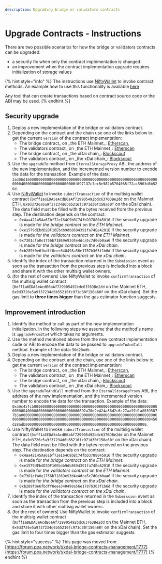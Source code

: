 ```yaml
---
description: Upgrading bridge or validators contracts
---
```


# Upgrade Contracts - Instructions

There are two possible scenarios for how the bridge or validators contracts can be upgraded:

* a security fix when only the contract implementation is changed
* an improvement when the contract implementation upgrade requires initialization of storage values

{% hint style="info" %}
The instructions use [NiftyWallet](https://chrome.google.com/webstore/detail/nifty-wallet/jbdaocneiiinmjbjlgalhcelgbejmnid) to invoke contract methods. An example how to use this functionality is available [here](https://medium.com/poa-network/nifty-wallet-now-supports-interactions-with-smart-contracts-5e8c43c19e3a)

Any tool that can create transactions based on contract source code or the ABI may be used.
{% endhint %}

## **Security upgrade**

1. Deploy a new implementation of the bridge or validators contract.
2. Depending on the contract and the chain use one of the links below to get the current `version` of the contract implementation:
   * The bridge contract_ on \_the ETH Mainnet_: [Etherscan](https://etherscan.io/address/0x4aa42145aa6ebf72e164c9bbc74fbd3788045016#readContract),&#x20;
   * The validators contract_ on \_the ETH Mainnet_: [Etherscan](https://etherscan.io/address/0xe1579dEbdD2DF16Ebdb9db8694391fa74EeA201E#readContract)&#x20;
   * The bridge contract_ on \_the xDai chain_: [Blockscout](https://blockscout.com/poa/xdai/address/0x7301CFA0e1756B71869E93d4e4Dca5c7d0eb0AA6/read-contract)
   * The validators contract_ on \_the xDai chain_: [Blockscout](https://blockscout.com/poa/xdai/address/0xB289f0e6fBDFf8EEE340498a56e1787B303F1B6D/read-contract)
3. Use the `upgradeTo` method from `EternalStorageProxy` ABI, the address of the new implementation, and the incremented version number to encode the data for the transaction. Example of the data: `3ad06d160000000000000000000000000000000000000000000000000000000000000004000000000000000000000000f097137c7ec5e582b5704065f72ac5903d0b526d`.
4. Use [NiftyWallet](https://chrome.google.com/webstore/detail/nifty-wallet/jbdaocneiiinmjbjlgalhcelgbejmnid) to invoke `submitTransaction` of the multisig wallet contract (`0xff1a8EDA5eAcdB6aAf729905492bdc6376DBe2dd` on the Mainnet ETH, `0x0d3726e5a9f37234d6b55216fc971d30f150a60f` on the xDai chain). The data field must be filled with the bytes received from the previous step. The destination depends on the contract:
   * `0x4aa42145Aa6Ebf72e164C9bBC74fbD3788045016` if the security upgrade is made for _the bridge contract_ on _the ETH Mainnet_.&#x20;
   * `0xe1579dEbdD2DF16Ebdb9db8694391fa74EeA201E` if the security upgrade is made for _the validators contract_ on _the ETH Mainnet_.&#x20;
   * `0x7301cfa0e1756b71869e93d4e4dca5c7d0eb0aa6` if the security upgrade is made for _the bridge contract_ on _the xDai chain_.
   * `0xb289f0e6fbdff8eee340498a56e1787b303f1b6d` if the security upgrade is made for _the validators contract_ on _the xDai chain_.
5. Identify the index of the transaction returned in the `Submission` event as soon as the transaction from the previous step is included into a block and share it with the other multisig wallet owners.
6. (for the rest of owners) Use NiftyWallet  to invoke `confirmTransaction` of the multisig wallet contract (`0xff1a8EDA5eAcdB6aAf729905492bdc6376DBe2dd` on the Mainnet ETH, `0x0d3726e5a9f37234d6b55216fc971d30f150a60f` on the xDai chain). Set the gas limit to **three times bigger** than the gas estimator function suggests.

## **Improvement introduction**

1. Identify the method to call as part of the new implementation initialization. In the following steps we assume that the method's name is `upgradeFrom3to4` which takes no arguments.&#x20;
2. Use the method mentioned above from the new contract implementation code or ABI to encode the data to be passed to `upgradeToAndCall` method. Example of the data: `50d28adb`.&#x20;
3. Deploy a new implementation of the bridge or validators contract.
4. Depending on the contract and the chain, use one of the links below to get the current `version` of the contract implementation:
   * The bridge contract_ on \_the ETH Mainnet_: [Etherscan](https://etherscan.io/address/0x4aa42145aa6ebf72e164c9bbc74fbd3788045016#readContract),&#x20;
   * The validators contract_ on \_the ETH Mainnet_: [Etherscan](https://etherscan.io/address/0xe1579dEbdD2DF16Ebdb9db8694391fa74EeA201E#readContract)&#x20;
   * The bridge contract_ on \_the xDai chain_: [Blockscout](https://blockscout.com/poa/xdai/address/0x7301CFA0e1756B71869E93d4e4Dca5c7d0eb0AA6/read-contract)
   * The validators contract_ on \_the xDai chain_: [Blockscout](https://blockscout.com/poa/xdai/address/0xB289f0e6fBDFf8EEE340498a56e1787B303F1B6D/read-contract)
5. Use the `upgradeToAndCall` method from the `EternalStorageProxy` ABI, the address of the new implementation, and the incremented version number to encode the data for the transaction. Example of the data: `0xa9c45fcb0000000000000000000000000000000000000000000000000000000000000004000000000000000000000000692a70d2e424a56d2c6c27aa97d1a86395877b3a0000000000000000000000000000000000000000000000000000000000000060000000000000000000000000000000000000000000000000000000000000000450d28adb00000000000000000000000000000000000000000000000000000000`.
6. Use NiftyWallet to invoke `submitTransaction` of the multisig wallet contract (`0xff1a8EDA5eAcdB6aAf729905492bdc6376DBe2dd` on the Mainnet ETH, `0x0d3726e5a9f37234d6b55216fc971d30f150a60f` on the xDai chain). The data field must be filled with the bytes received on the previous step. The destination depends on the contract:
   * `0x4aa42145Aa6Ebf72e164C9bBC74fbD3788045016` if the security upgrade is made for _the bridge contract_ on _the ETH Mainnet_.&#x20;
   * `0xe1579dEbdD2DF16Ebdb9db8694391fa74EeA201E` if the security upgrade is made for _the validators contract_ on _the ETH Mainnet_.&#x20;
   * `0x7301cfa0e1756b71869e93d4e4dca5c7d0eb0aa6` if the security upgrade is made for _the bridge contract_ on _the xDai chain_.
   * `0xb289f0e6fbdff8eee340498a56e1787b303f1b6d` if the security upgrade is made for _the validators contract_ on _the xDai chain_.
7. Identify the index of the transaction returned in the `Submission` event as soon as the transaction from the previous step is included into a block and share it with other multisig wallet owners.
8. (for the rest of owners) Use NiftyWallet  to invoke `confirmTransaction` of the multisig wallet contract (`0xff1a8EDA5eAcdB6aAf729905492bdc6376DBe2dd` on the Mainnet ETH, `0x0d3726e5a9f37234d6b55216fc971d30f150a60f` on the xDai chain). Set the gas limit to four times bigger than the gas estimator suggests.

{% hint style="success" %}
This page was moved from: [https://forum.poa.network/t/xdai-bridge-contracts-management/1777](https://forum.poa.network/t/xdai-bridge-contracts-management/1777)
{% endhint %}
